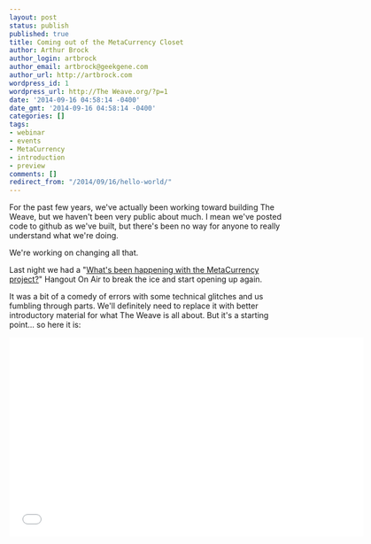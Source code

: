 ```yaml
---
layout: post
status: publish
published: true
title: Coming out of the MetaCurrency Closet
author: Arthur Brock
author_login: artbrock
author_email: artbrock@geekgene.com
author_url: http://artbrock.com
wordpress_id: 1
wordpress_url: http://The Weave.org/?p=1
date: '2014-09-16 04:58:14 -0400'
date_gmt: '2014-09-16 04:58:14 -0400'
categories: []
tags:
- webinar
- events
- MetaCurrency
- introduction
- preview
comments: []
redirect_from: "/2014/09/16/hello-world/"
---
```

<p>For the past few years, we've actually been working toward building The Weave, but we haven't been very public about much. I mean we've posted code to github as we've built, but there's been no way for anyone to really understand what we're doing.</p>
<p>We're working on changing all that.</p>

<p>Last night we had a "<a href="https://plus.google.com&/u/0/events/cccsptirbe75qk8aucg7p6eo5ic">What's been happening with the MetaCurrency project?</a>" Hangout On Air to break the ice and start opening up again.</p>
<p>It was a bit of a comedy of errors with some technical glitches and us fumbling through parts. We'll definitely need to replace it with better introductory material for what The Weave is all about. But it's a starting point... so here it is:</p>
<p><iframe src="//www.youtube.com/embed/faDn5kCj6lY" width="640" height="360" frameborder="0" allowfullscreen="allowfullscreen"></iframe></p>

